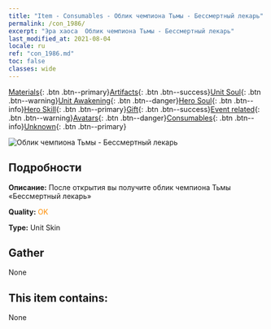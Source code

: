 ```yaml
---
title: "Item - Consumables - Облик чемпиона Тьмы - Бессмертный лекарь"
permalink: /con_1986/
excerpt: "Эра хаоса  Облик чемпиона Тьмы - Бессмертный лекарь"
last_modified_at: 2021-08-04
locale: ru
ref: "con_1986.md"
toc: false
classes: wide
---
```

 [Materials](/ItemsRU/){: .btn .btn--primary}[Artifacts](/ItemsRU/Artifacts/){: .btn .btn--success}[Unit Soul](/ItemsRU/UnitSoul/){: .btn .btn--warning}[Unit Awakening](/ItemsRU/UnitAwakening/){: .btn .btn--danger}[Hero Soul](/ItemsRU/HeroSoul/){: .btn .btn--info}[Hero Skill](/ItemsRU/HeroSkill/){: .btn .btn--primary}[Gift](/ItemsRU/Gift/){: .btn .btn--success}[Event related](/ItemsRU/Events/){: .btn .btn--warning}[Avatars](/ItemsRU/Avatars/){: .btn .btn--danger}[Consumables](/ItemsRU/Consumables/){: .btn .btn--info}[Unknown](/ItemsRU/Unknown/){: .btn .btn--primary}

 ![Облик чемпиона Тьмы - Бессмертный лекарь](/images/u/ti_sishendiancangpifu.jpg)

## Подробности
 **Описание:** После открытия вы получите облик чемпиона Тьмы «Бессмертный лекарь»

 **Quality:** <span style="color: #FF8C00">OK</span>

 **Type:** Unit Skin

## Gather

  None

## This item contains:

  None

